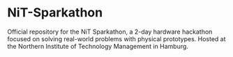 # NiT-Sparkathon
Official repository for the NiT Sparkathon, a 2-day hardware hackathon focused on solving real-world problems with physical prototypes. Hosted at the Northern Institute of Technology Management in Hamburg.
